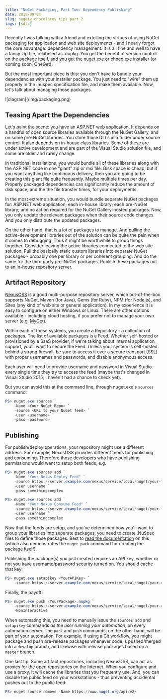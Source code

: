 ```yaml
---
title: "NuGet Packaging, Part Two: Dependency Publishing"
date: 2015-09-04
slug: nugety_chocolatey_tips_part_2
tags: [sdlc]
---
```


Recently I was talking with a friend and extolling the virtues of using NuGet packaging for application and web site deployments - and I nearly forgot the core advantage: dependency management. It is all fine and well to have a fancy zip file, relabeled as .nupkg. You get the benefit of version control on the package itself, and you get the nuget.exe or choco.exe installer (or coming soon, OneGet).

But the most important piece is this: you don't have to bundle your dependencies with your installer package. You just need to "wire" them up properly in the .nuspec specification file, and make them available. Now, let's talk about managing those packages.

<div class="text--center">
![diagram](/img/packaging.png)<!-- {: .img-fluid .border .rounded } -->
</div>

## Teasing Apart the Dependencies

Let's paint the scene: you have an ASP.NET web application. It depends on a handful of open source libraries available through the NuGet Gallery, and on some pre-NuGet libraries. You store those DLLs in a folder under source control. It also depends on in-house class libraries. Some of these are under active development and are part of the Visual Studio solution file, and some are older and rarely change.

In traditional installations, you would bundle all of these libraries along with the ASP.NET code in one "giant" zip or msi file. Disk space is cheap, but if you want anything like continuous delivery, then you are going to be creating this giant file quite frequently. Maybe multiple times per day. Properly packaged dependencies can significantly reduce the amount of disk space, and the the file transfer times, for your deployments.

In the most extreme situation, you would bundle separate NuGet packages for: ASP.NET web application; each in-house library; each pre-NuGet library; and no action required for the NuGet Gallery-hosted packages. Now, you only update the relevant packages when their source code changes. And you only distribute the updated packages.

On the other hand, that is a lot of packages to manage. And pulling the active-development libraries out of the solution can be quite the pain when it comes to debugging. Thus it might be worthwhile to group things together. Consider leaving the active libraries connected to the web site solution. Pull the basically static custom libraries into separate NuGet packages - probably one per library or per coherent grouping. And do the same for the third party pre-NuGet packages. Publish these packages out to an in-house repository server.

## Artifact Repository

[NexusOSS](http://books.sonatype.com/nexus-book/reference/running.html) is a good multi-purpose repository server, which out-of-the-box supports NuGet, Maven (for Java), Gems (for Ruby), NPM (for Node.js), and Sites (any kind of web site or general application). In my experience it is easy to configure on either Windows or Linux. There are other options available - including cloud hosting, if you prefer not to manage your own server (e.g. [MyGet](https://www.myget.org/)).

Within each of these systems, you create a Repository - a collection of packages. The list of available packages is a Feed. Whether self-hosted or provisioned by a SaaS provider, if we're talking about internal application support, you'll want to secure the Feed. Unless your system is self-hosted behind a strong firewall, be sure to access it over a secure transport (SSL) with proper usernames and passwords, and disable anonymous access.

Each user will need to provide username and password in Visual Studio - every single time they try to access the feed (maybe that's changed in Visual Studio 2015; I haven't had a chance to check yet).

But you can avoid this at the command line, through nuget.exe's `sources` command:

```powershell
PS> nuget.exe sources `
    -Name <Your NuGet Repo> `
    -source <URL to your NuGet feed> `
    -user <username> `
    -pass <password>
```

## Publishing

For publish/deploy operations, your repository might use a different address. For example, NexusOSS provides different feeds for publishing and consuming. Therefore those developers who have publishing permissions would want to setup both feeds, e.g.

```powershell
PS> nuget.exe sources add `
    -Name "Your Nexus Deploy Feed" `
    -source https://server.example.com/nexus/service/local/nuget/your-feed-id/ `
    -user username `
    -pass somethingcomplex

PS> nuget.exe sources add `
    -Name "Your Nexus Consume Feed" `
    -source https://server.example.com/nexus/service/local/nuget/your-feed-id/ `
    -user username `
    -pass somethingcomplex
```

Now that the feeds are setup, and you've determined how you'll want to group your libraries into separate packages, you need to create .NuSpec files to define those packages. Best to [read the documentation](https://docs.nuget.org/create/creating-and-publishing-a-package) on this (which also demonstrates the `nuget pack` command for creating the package itself).

Publishing the package(s) you just created requires an API key, whether or not you have username/password security turned on. You should cache that key:

```powershell
PS> nuget.exe setapikey <YourAPIKey> `
    -source https://server.example.com/nexus/service/local/nuget/your-repository-id/
```

Finally, the payoff:

```powershell
PS> nuget.exe push <YourPackage>.nupkg `
    -source https://server.example.com/nexus/service/local/nuget/your-repository-id/ `
    -NonInteractive
```

When automating this, you need to manually issue the `sources add` and `setapikey` commands _as the user running your automation_, on every automation server. The `pack` and `push` commands, on the other hand, will be part of your automation. For example, if using a Git workflow, you might package and push pre-release packages whenever code is pushed/merged into a `develop` branch, and likewise with release packages based on a `master` branch.

One last tip. Some artifact repositories, including NexusOSS, can act as proxies for the open repositories on the Internet. When you configure and use a proxy, it will cache the libraries that you frequently use. And, you can disable the public feed on your workstations - thus preventing accidental pushes out to the public feed:

```powershell
PS> nuget source remove -Name https://www.nuget.org/api/v2/
```
